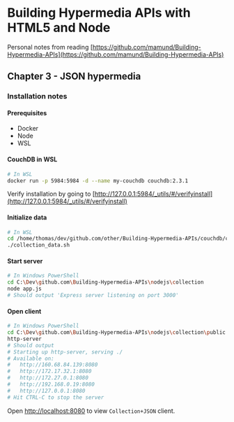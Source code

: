 # Building Hypermedia APIs with HTML5 and Node

Personal notes from reading [https://github.com/mamund/Building-Hypermedia-APIs](https://github.com/mamund/Building-Hypermedia-APIs)

## Chapter 3 - JSON hypermedia

### Installation notes

#### Prerequisites

- Docker
- Node
- WSL

#### CouchDB in WSL

```bash
# In WSL
docker run -p 5984:5984 -d --name my-couchdb couchdb:2.3.1
```

Verify installation by going to [http://127.0.0.1:5984/_utils/#/verifyinstall](http://127.0.0.1:5984/_utils/#/verifyinstall)

#### Initialize data

```bash
# In WSL
cd /home/thomas/dev/github.com/other/Building-Hypermedia-APIs/couchdb/collection
./collection_data.sh
```

#### Start server

```bash
# In Windows PowerShell
cd C:\Dev\github.com\Building-Hypermedia-APIs\nodejs\collection
node app.js
# Should output 'Express server listening on port 3000'
```

#### Open client

```bash
# In Windows PowerShell
cd C:\Dev\github.com\Building-Hypermedia-APIs\nodejs\collection\public
http-server
# Should output
# Starting up http-server, serving ./
# Available on:
#   http://160.68.84.139:8080  
#   http://172.17.32.1:8080    
#   http://172.27.0.1:8080     
#   http://192.168.0.19:8080   
#   http://127.0.0.1:8080      
# Hit CTRL-C to stop the server
```

Open [http://localhost:8080](http://localhost:8080) to view `Collection+JSON` client.
